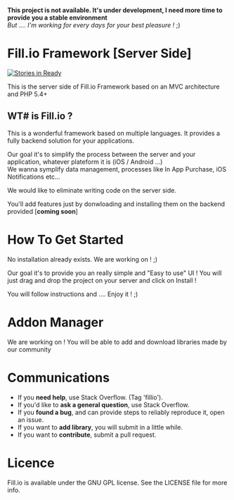 __This project is not available. It's under development, I need more time to provide you a stable environment__<br>
_But .... I'm working for every days for your best pleasure !_ ;)

# Fill.io Framework [Server Side]

[![Stories in Ready](https://badge.waffle.io/djnivek/Fillio-server.svg?label=ready&title=Ready)](http://waffle.io/djnivek/Fillio-server)

This is the server side of Fill.io Framework based on an MVC architecture and PHP 5.4+

## WT# is Fill.io ?

This is a wonderful framework based on multiple languages. It provides a fully backend solution for your applications.

Our goal it's to simplify the process between the server and your application, whatever plateform it is (iOS / Android ...)<br>
We wanna symplify data management, processes like In App Purchase, iOS Notifications etc...

We would like to eliminate writing code on the server side.

You'll add features just by donwloading and installing them on the backend provided [__coming soon__]

# How To Get Started

No installation already exists. We are working on ! ;)

Our goal it's to provide you an really simple and "Easy to use" UI ! You will just drag and drop the project
on your server and click on Install !

You will follow instructions and .... Enjoy it ! ;)

# Addon Manager

We are working on ! You will be able to add and download libraries made by our community

# Communications

* If you __need help__, use Stack Overflow. (Tag 'fillio').
* If you'd like to __ask a general question__, use Stack Overflow.
* If you __found a bug__, and can provide steps to reliably reproduce it, open an issue.
* If you want to __add library__, you will submit in a little while.
* If you want to __contribute__, submit a pull request.

# Licence

Fill.io is available under the GNU GPL license. See the LICENSE file for more info.
